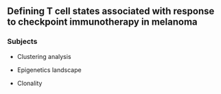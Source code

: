 ## Defining T cell states associated with response to checkpoint immunotherapy in melanoma

### Subjects

* Clustering analysis

* Epigenetics landscape

* Clonality




